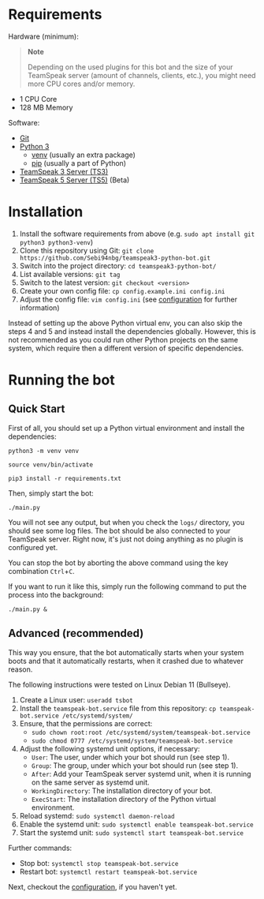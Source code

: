# Requirements

Hardware (minimum):

> **Note**
>
> Depending on the used plugins for this bot and the size of your TeamSpeak server (amount of channels, clients, etc.), you might need more CPU cores and/or memory.

- 1 CPU Core
- 128 MB Memory

Software:

- [Git](https://git-scm.com/)
- [Python 3](https://www.python.org/)
  - [venv](https://docs.python.org/3/library/venv.html) (usually an extra package)
  - [pip](https://pip.pypa.io/en/stable/installation/) (usually a part of Python)
- [TeamSpeak 3 Server (TS3)](https://teamspeak.com/en/downloads/#server)
- [TeamSpeak 5 Server (TS5)](https://github.com/TeamSpeak-Systems/ts-services) (Beta)

# Installation

1. Install the software requirements from above (e.g. `sudo apt install git python3 python3-venv`)
2. Clone this repository using Git: `git clone https://github.com/Sebi94nbg/teamspeak3-python-bot.git`
3. Switch into the project directory: `cd teamspeak3-python-bot/`
4. List available versions: `git tag`
5. Switch to the latest version: `git checkout <version>`
6. Create your own config file: `cp config.example.ini config.ini`
7. Adjust the config file: `vim config.ini` (see [configuration](/docs/CONFIGURATION.md#configuration) for further information)

Instead of setting up the above Python virtual env, you can also skip the steps 4 and 5 and instead install the dependencies globally. However, this is not recommended as you could run other Python projects on the same system, which require then a different version of specific dependencies.

# Running the bot

## Quick Start

First of all, you should set up a Python virtual environment and install the dependencies:

```shell
python3 -m venv venv
```

```shell
source venv/bin/activate
```

```shell
pip3 install -r requirements.txt
```

Then, simply start the bot:

```shell
./main.py
```

You will not see any output, but when you check the `logs/` directory, you should see some log files. The bot should be also connected to your TeamSpeak server. Right now, it's just not doing anything as no plugin is configured yet.

You can stop the bot by aborting the above command using the key combination `Ctrl`+`C`.

If you want to run it like this, simply run the following command to put the process into the background:

```shell
./main.py &
```

## Advanced (recommended)

This way you ensure, that the bot automatically starts when your system boots and that it automatically restarts, when it crashed due to whatever reason.

The following instructions were tested on Linux Debian 11 (Bullseye).

1. Create a Linux user: `useradd tsbot`
2. Install the `teamspeak-bot.service` file from this repository: `cp teamspeak-bot.service /etc/systemd/system/`
3. Ensure, that the permissions are correct:
   - `sudo chown root:root /etc/systemd/system/teamspeak-bot.service`
   - `sudo chmod 0777 /etc/systemd/system/teamspeak-bot.service`
4. Adjust the following systemd unit options, if necessary:
   - `User`: The user, under which your bot should run (see step 1).
   - `Group`: The group, under which your bot should run (see step 1).
   - `After`: Add your TeamSpeak server systemd unit, when it is running on the same server as systemd unit.
   - `WorkingDirectory`: The installation directory of your bot.
   - `ExecStart`: The installation directory of the Python virtual environment.
5. Reload systemd: `sudo systemctl daemon-reload`
6. Enable the systemd unit: `sudo systemctl enable teamspeak-bot.service`
7. Start the systemd unit: `sudo systemctl start teamspeak-bot.service`

Further commands:

- Stop bot: `systemctl stop teamspeak-bot.service`
- Restart bot: `systemctl restart teamspeak-bot.service`

Next, checkout the [configuration](/docs/CONFIGURATION.md), if you haven't yet.
